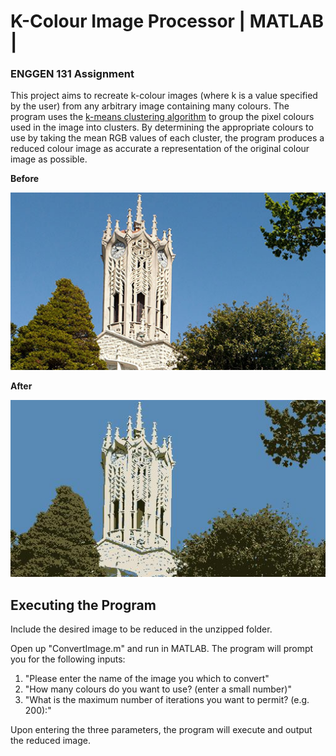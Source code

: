 # K-Colour Image Processor | MATLAB | 
### ENGGEN 131 Assignment

This project aims to recreate k-colour images (where k is a
value specified by the user) from any arbitrary image containing many colours. The program uses the [k-means clustering algorithm](https://en.wikipedia.org/wiki/K-means_clustering) to group the pixel colours used in the
image into clusters. By determining the appropriate colours to use by taking the mean RGB
values of each cluster, the program produces a reduced colour image as accurate a representation of the
original colour image as possible. 

**Before**

![alt text](input.jpg)

**After**

![alt text](output.jpg)

## Executing the Program
Include the desired image to be reduced in the unzipped folder.

Open up "ConvertImage.m" and run in MATLAB.
The program will prompt you for the following inputs: 
1. "Please enter the name of the image you which to convert"
2. "How many colours do you want to use? (enter a small number)"
3. "What is the maximum number of iterations you want to permit? (e.g. 200):"

Upon entering the three parameters, the program will execute and output the reduced image.
